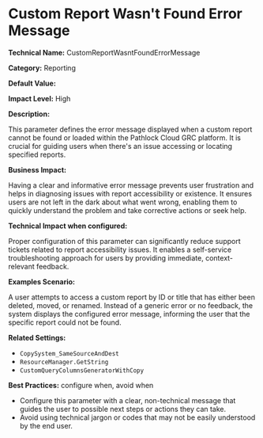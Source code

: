 # Custom Report Wasn't Found Error Message

**Technical Name:** CustomReportWasntFoundErrorMessage

**Category:** Reporting

**Default Value:** 

**Impact Level:** High

**Description:**

This parameter defines the error message displayed when a custom report cannot be found or loaded within the Pathlock Cloud GRC platform. It is crucial for guiding users when there's an issue accessing or locating specified reports.

**Business Impact:**

Having a clear and informative error message prevents user frustration and helps in diagnosing issues with report accessibility or existence. It ensures users are not left in the dark about what went wrong, enabling them to quickly understand the problem and take corrective actions or seek help.

**Technical Impact when configured:**

Proper configuration of this parameter can significantly reduce support tickets related to report accessibility issues. It enables a self-service troubleshooting approach for users by providing immediate, context-relevant feedback.

**Examples Scenario:**

A user attempts to access a custom report by ID or title that has either been deleted, moved, or renamed. Instead of a generic error or no feedback, the system displays the configured error message, informing the user that the specific report could not be found.

**Related Settings:**

- `CopySystem_SameSourceAndDest`
- `ResourceManager.GetString`
- `CustomQueryColumnsGeneratorWithCopy`

**Best Practices:** configure when, avoid when 

- Configure this parameter with a clear, non-technical message that guides the user to possible next steps or actions they can take.
- Avoid using technical jargon or codes that may not be easily understood by the end user.